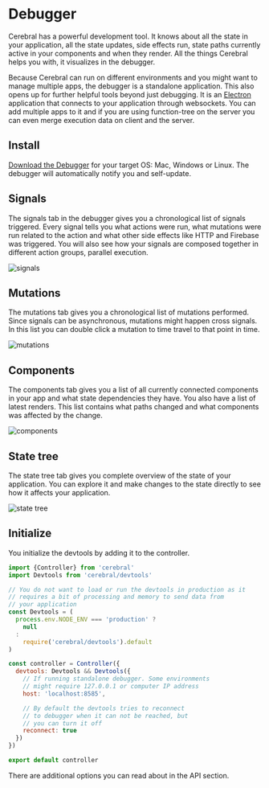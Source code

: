 # Debugger

Cerebral has a powerful development tool. It knows about all the state in your application, all the state updates, side effects run, state paths currently active in your components and when they render. All the things Cerebral helps you with, it visualizes in the debugger.

Because Cerebral can run on different environments and you might want to manage multiple apps, the debugger is a standalone application. This also opens up for further helpful tools beyond just debugging. It is an [Electron](https://electron.atom.io/) application that connects to your application through websockets. You can add multiple apps to it and if you are using function-tree on the server you can even merge execution data on client and the server.

## Install
[Download the Debugger](https://github.com/cerebral/cerebral-debugger/releases) for your target OS: Mac, Windows or Linux. The debugger will automatically notify you and self-update.

## Signals
The signals tab in the debugger gives you a chronological list of signals triggered. Every signal tells you what actions were run, what mutations were run related to the action and what other side effects like HTTP and Firebase was triggered. You will also see how your signals are composed together in different action groups, parallel execution.

![signals](/images/signals.png)

## Mutations
The mutations tab gives you a chronological list of mutations performed. Since signals can be asynchronous, mutations might happen cross signals. In this list you can double click a mutation to time travel to that point in time.

![mutations](/images/mutations.png)

## Components
The components tab gives you a list of all currently connected components in your app and what state dependencies they have. You also have a list of latest renders. This list contains what paths changed and what components was affected by the change.

![components](/images/components.png)

## State tree
The state tree tab gives you complete overview of the state of your application. You can explore it and make changes to the state directly to see how it affects your application.

![state tree](/images/state_tree.png)

## Initialize
You initialize the devtools by adding it to the controller.

```js
import {Controller} from 'cerebral'
import Devtools from 'cerebral/devtools'

// You do not want to load or run the devtools in production as it
// requires a bit of processing and memory to send data from
// your application
const Devtools = (
  process.env.NODE_ENV === 'production' ?
    null
  :
    require('cerebral/devtools').default
)

const controller = Controller({
  devtools: Devtools && Devtools({
    // If running standalone debugger. Some environments
    // might require 127.0.0.1 or computer IP address
    host: 'localhost:8585',

    // By default the devtools tries to reconnect
    // to debugger when it can not be reached, but
    // you can turn it off
    reconnect: true
  })
})

export default controller
```

There are additional options you can read about in the API section.
